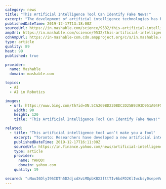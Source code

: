 ```yaml
---
category: news
title: "This Artificial Intelligence Tool Can Identify Fake News!"
excerpt: "The development of artificial intelligence technologies has brought forth the era of autonomous cars, realistic robots, intelligent chatbots, and AI YouTubers. And now, researchers have created an artificial intelligence tool that utilizes language models to identify ‘fake news’. This tool has been developed to stop the spread of ..."
publishedDateTime: 2019-12-17T13:18:00Z
sourceUrl: https://in.mashable.com/science/9532/this-artificial-intelligence-tool-can-identify-fake-news
ampUrl: https://in.mashable.com/science/9532/this-artificial-intelligence-tool-can-identify-fake-news?amp=1
cdnAmpUrl: https://in-mashable-com.cdn.ampproject.org/c/s/in.mashable.com/science/9532/this-artificial-intelligence-tool-can-identify-fake-news?amp=1
type: article
quality: 89
heat: 99
published: true

provider:
  name: Mashable
  domain: mashable.com

topics:
  - AI
  - AI in Robotics

images:
  - url: https://www.bing.com/th?id=ON.5CA269BD2208DC3D25B9393D951A04F5
    width: 90
    height: 120
    title: "This Artificial Intelligence Tool Can Identify Fake News!"

related:
  - title: "This artificial intelligence tool won’t make you a fool"
    excerpt: "Toronto: Researchers have developed a new artificial intelligence (AI) tool that can help social media networks and news organisations weed out false stories ... According to the study, presented at the ‘Conference on Neural Information Processing Systems’ in Canada, researchers were motivated to develop the tool by the proliferation ..."
    publishedDateTime: 2019-12-17T16:11:00Z
    sourceUrl: https://in.finance.yahoo.com/news/artificial-intelligence-tool-won-t-153834169.html
    type: article
    provider:
      name: YAHOO!
      domain: yahoo.com
    quality: 19

secured: "uNuuI6DlyI96IDTh5D2djxdXvLMDpbKBX3fttTIv6bdFD2KlIwcbsy0sepeVAqCJ0AlJbS9aD4p+vwcZ3t2EpE6itGZ4rqZSCGQW6WWxvAPOPvXN/vqcEYZde0oMUeSg7FO9Q9B4qOeCiEjDI1UfuczMDICCGQzCPWvyPHriMFE51Spt0lpY1YvWA8eOJgbd7/LIUwIuStFax0GnmRsBTsE1y+JwDuTnDOOKIxTUoJmECEWbI/apzgxVybLmsRRSL3KkJhQ3K+LGRfyBZevARw==;hFLMzuWEeAZf2ZOb1Lv6dw=="
---
```


